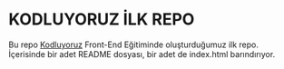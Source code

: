   # KODLUYORUZ İLK REPO

<center>
  
</center>
Bu repo <a href="https://kodluyoruz.org">Kodluyoruz</a>  Front-End Eğitiminde oluşturduğumuz ilk repo. İçerisinde bir adet README dosyası, bir adet de index.html barındırıyor.


